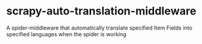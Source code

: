 # scrapy-auto-translation-middleware
A spider-middleware that automatically translate specified Item Fields into specified languages when the spider is working

<!--stackedit_data:
eyJoaXN0b3J5IjpbLTE2MzY0MzUxNzNdfQ==
-->